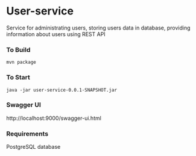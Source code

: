 # User-service
Service for administrating users, storing users data in database, providing information about users using REST API

### To Build
`mvn package`

### To Start
`java -jar user-service-0.0.1-SNAPSHOT.jar`
### Swagger UI
http://localhost:9000/swagger-ui.html

### Requirements
PostgreSQL database
